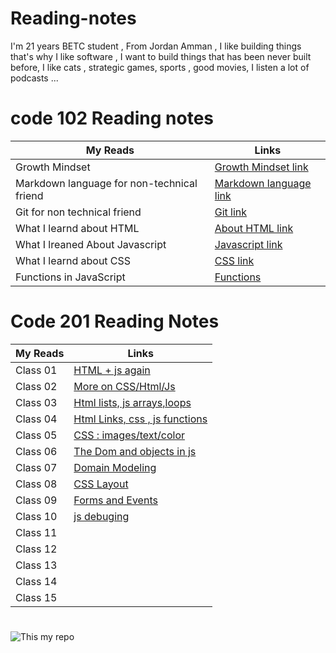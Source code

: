 # Reading-notes
I'm 21 years BETC student , From Jordan Amman , I like building things that's why I like software , I  want to build things that has been never built before, I like cats , strategic games, sports , good movies, I listen a lot of podcasts ...

#  

# code 102 Reading notes

My Reads |Links
------------ | -------------
Growth Mindset  | [Growth Mindset link](https://abdallah-abu-hussein.github.io/reading-notes/Growth%20mindset)
Markdown language for  non-technical friend  | [Markdown language link](https://abdallah-abu-hussein.github.io/reading-notes/Read01)
Git for non technical friend | [Git link](https://abdallah-abu-hussein.github.io/reading-notes/Read02)
What I learnd about HTML | [About HTML link](https://abdallah-abu-hussein.github.io/reading-notes/Read03)
What I lreaned About Javascript | [Javascript link](https://abdallah-abu-hussein.github.io/reading-notes/Read04)
What I learnd about CSS |  [CSS link](https://abdallah-abu-hussein.github.io/reading-notes/Read05)
Functions in JavaScript  | [Functions](https://abdallah-abu-hussein.github.io/reading-notes/Read07)

#

# Code 201 Reading Notes

My Reads |    Links
------------ | -------------
Class 01   | [HTML + js again](https://abdallah-abu-hussein.github.io/reading-notes/class-01)
Class 02   | [More on CSS/Html/Js](https://abdallah-abu-hussein.github.io/reading-notes/class-02)
Class 03   |[Html lists, js arrays,loops](https://abdallah-abu-hussein.github.io/reading-notes/class-03)
Class 04   |[Html Links, css , js functions](https://abdallah-abu-hussein.github.io/reading-notes/class-04)
Class 05   |[CSS : images/text/color](https://abdallah-abu-hussein.github.io/reading-notes/class-05)
Class 06   |[The Dom and objects in js](https://abdallah-abu-hussein.github.io/reading-notes/class-06)
Class 07   |[Domain Modeling](https://abdallah-abu-hussein.github.io/reading-notes/class-07)
Class 08   |[CSS Layout](https://abdallah-abu-hussein.github.io/reading-notes/class-08)
Class 09   |[Forms and Events](https://abdallah-abu-hussein.github.io/reading-notes/class-09)
Class 10   |[js debuging](https://abdallah-abu-hussein.github.io/reading-notes/class-10)
Class 11   |[]()
Class 12   |[]()
Class 13   |[]()
Class 14   |[]()
Class 15   |[]()

#
![This my repo](https://i.redd.it/66pe7g9wtnr21.jpg)
#
